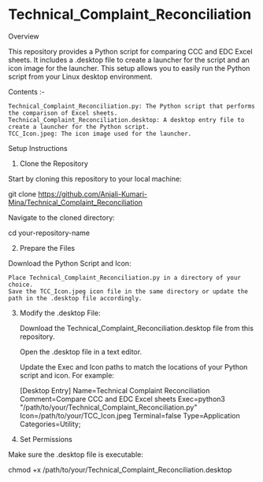 # Technical_Complaint_Reconciliation

Overview

This repository provides a Python script for comparing CCC and EDC Excel sheets. It includes a .desktop file to create a launcher for the script and an icon image for the launcher. This setup allows you to easily run the Python script from your Linux desktop environment.

Contents :-

    Technical_Complaint_Reconciliation.py: The Python script that performs the comparison of Excel sheets.
    Technical_Complaint_Reconciliation.desktop: A desktop entry file to create a launcher for the Python script.
    TCC_Icon.jpeg: The icon image used for the launcher.

Setup Instructions
1. Clone the Repository

Start by cloning this repository to your local machine:

git clone https://github.com/Anjali-Kumari-Mina/Technical_Complaint_Reconciliation

Navigate to the cloned directory:

cd your-repository-name

2. Prepare the Files

Download the Python Script and Icon:

    Place Technical_Complaint_Reconciliation.py in a directory of your choice.
    Save the TCC_Icon.jpeg icon file in the same directory or update the path in the .desktop file accordingly.

3. Modify the .desktop File:

    Download the Technical_Complaint_Reconciliation.desktop file from this repository.

    Open the .desktop file in a text editor.

    Update the Exec and Icon paths to match the locations of your Python script and icon. For example:

    [Desktop Entry]
    Name=Technical Complaint Reconciliation
    Comment=Compare CCC and EDC Excel sheets
    Exec=python3 "/path/to/your/Technical_Complaint_Reconciliation.py"
    Icon=/path/to/your/TCC_Icon.jpeg
    Terminal=false
    Type=Application
    Categories=Utility;

3. Set Permissions

Make sure the .desktop file is executable:

chmod +x /path/to/your/Technical_Complaint_Reconciliation.desktop
